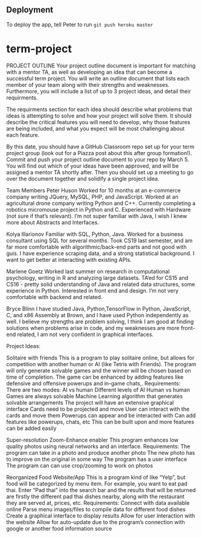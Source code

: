 ## Deployment

To deploy the app, tell Peter to run `git push heroku master`

# term-project
PROJECT OUTLINE
Your project outline document is important for matching with a mentor TA, as well as developing an idea that can become a successful term project. You will write an outline document that lists each member of your team along with their strengths and weaknesses. Furthermore, you will include a list of up to 3 project ideas, and detail their requirments.

The requirments section for each idea should describe what problems that ideas is attempting to solve and how your project will solve them. It should describe the critical features you will need to develop, why those features are being included, and what you expect will be most challenging about each feature.

By this date, you should have a GitHub Classroom repo set up for your term project group (look out for a Piazza post about this after group formation!). Commit and push your project outline document to your repo by March 5. You will find out which of your ideas have been approved, and will be assigned a mentor TA shortly after. Then you should set up a meeting to go over the document together and solidify a single project idea.

Team Members
Peter Huson
	Worked for 10 months at an e-commerce company writing JQuery, MySQL, PHP, and JavaScript. Worked at an agricultural drone company writing Python and C++. Currently completing a robotics micromouse project in Python and C. Experienced with Hardware (not sure if that’s relevant). 
I’m not super familiar with Java, I wish I knew more about Abstracts and Interfaces. 

Kolya Illarionov
	Familiar with SQL, Python, Java. Worked for a business consultant using SQL for several months. Took CS19 last semester, and am far more comfortable with algorithmic/back-end parts and not good with guis. I have experience scraping data, and a strong statistical background. I want to get better at interacting with existing APIs.

Marlene Goetz
	Worked last summer on research in computational psychology, writing in R and analyzing large datasets. TA’ed for CS15 and CS16 - pretty solid understanding of Java and related data structures, some experience in Python. Interested in front end and design. I’m not very comfortable with backend and related. 

Bryce Blinn
	I have studied Java, Python,TensorFlow in Python, JavaScript, C, and x86 Assembly at Brown, and I have used Python independently as well. I believe my strengths are problem solving, I think I am good at finding solutions when problems arise in code, and my weaknesses are more front-end related, I am not very confident in graphical interfaces.

Project Ideas:

Solitaire with friends
	This is a program to play solitaire online, but allows for competition with another human or AI (like Tetris with Friends). The program will only generate solvable games and the winner will be chosen based on time of completion. The game can be enhanced by adding features like defensive and offensive powerups and in-game chats,. 
	Requirements:
	There are two modes: 
	AI vs human 
	Different levels of AI 
	Human vs human 
	Games are always solvable
	Machine Learning algorithm that generates solvable arrangements
	The project will have an extensive graphical interface
	Cards need to be projected and move
	User can interact with the cards and move them 
	Powerups can appear and be interacted with
	Can add features like powerups, chats, etc 
	This can be built upon and more features can be added easily 

Super-resolution Zoom-Enhance enabler
	This program enhances low quality photos using neural networks and an interface.
	Requirements:
	The program can take in a photo and produce another photo
	The new photo has to improve on the original in some way
	The program has a user interface
	The program can can use crop/zooming to work on photos

Reorganized Food Website/App
	This is a program kind of like “Yelp”, but food will be categorized by menu item. For example, you want to eat pad thai. Enter “Pad thai” into the search bar and the results that will be returned are firstly the different pad thai dishes nearby, along with the restaurant they are served at, prices, etc. 
	Requirements: 
	Connect with data available online 
	Parse menu images/files to compile data for different food dishes
	Create a graphical interface to display results 
	Allow for user interaction with the website 
	Allow for auto-update due to the program’s connection with google or another food 	information source

